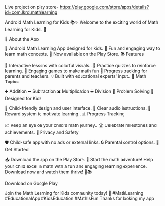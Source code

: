 Live project on play store-   https://play.google.com/store/apps/details?id=com.lkrd.mathlearning

Android Math Learning for Kids 📚✨
Welcome to the exciting world of Math Learning for Kids!. 🚀

🌈 About the App

📱 Android Math Learning App designed for kids.
🧮 Fun and engaging way to learn math concepts.
🎉 Now available on the Play Store.
📚 Features

🧁 Interactive lessons with colorful visuals..
🎯 Practice quizzes to reinforce learning.
🤖 Engaging games to make math fun
🌟 Progress tracking for parents and teachers.
💡 Built with educational experts' input..
🔢 Math Topics

➕ Addition
➖ Subtraction
✖️ Multiplication
➗ Division
🧠 Problem Solving
👶 Designed for Kids

🎨 Child-friendly design and user interface.
📢 Clear audio instructions.
🎁 Reward system to motivate learning..
📊 Progress Tracking

📈 Keep an eye on your child's math journey..
🏆 Celebrate milestones and achievements.
🔐 Privacy and Safety

🛡️ Child-safe app with no ads or external links.
🔒 Parental control options.
📣 Get Started

📥 Download the app on the Play Store.
🧠 Start the math adventure!
Help your child excel in math with a fun and engaging learning experience. Download now and watch them thrive! 🌟📚

Download on Google Play

Join the Math Learning for Kids community today! 🌈 #MathLearning #EducationalApp #KidsEducation #MathIsFun
Thanks for looking my app
